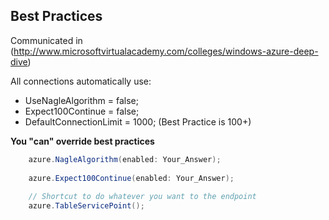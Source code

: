 Best Practices
--------------

Communicated in (http://www.microsoftvirtualacademy.com/colleges/windows-azure-deep-dive) 

All connections automatically use:

* UseNagleAlgorithm = false;
* Expect100Continue = false;
* DefaultConnectionLimit = 1000; (Best Practice is 100+)

**You "can" override best practices**

```csharp 
    azure.NagleAlgorithm(enabled: Your_Answer);
    
    azure.Expect100Continue(enabled: Your_Answer);
    
    // Shortcut to do whatever you want to the endpoint
    azure.TableServicePoint();
```
